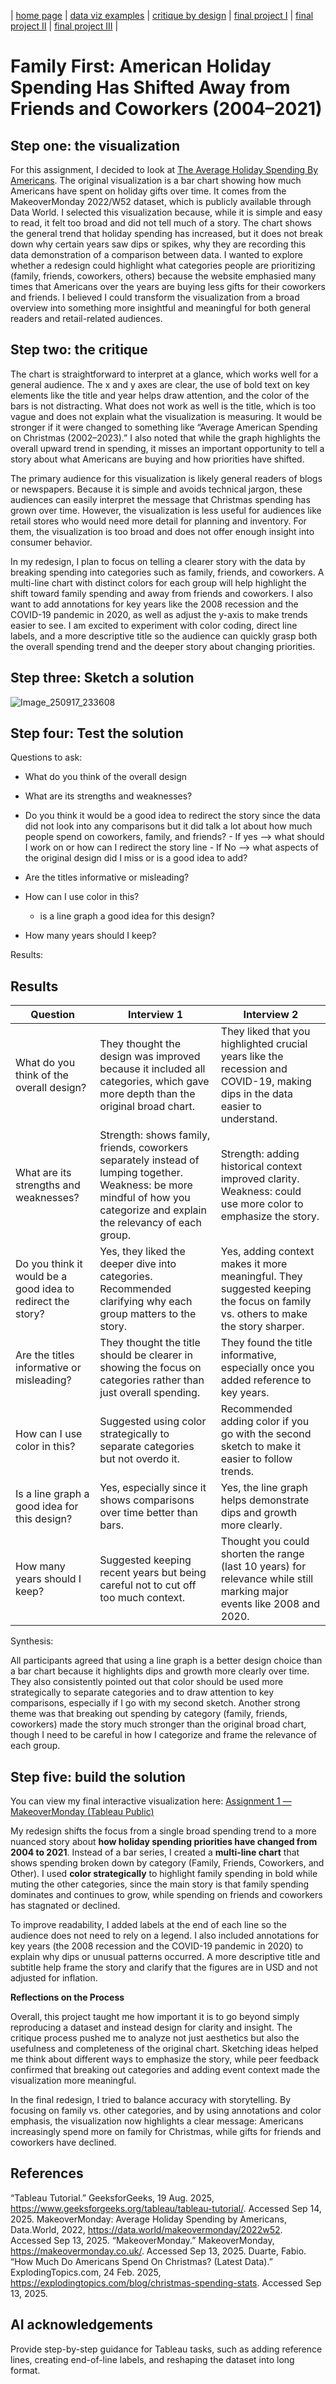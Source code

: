 | [home page](https://cmustudent.github.io/tswd-portfolio-templates/) | [data viz examples](dataviz-examples) | [critique by design](critique-by-design) | [final project I](final-project-part-one) | [final project II](final-project-part-two) | [final project III](final-project-part-three) |

# Family First: American Holiday Spending Has Shifted Away from Friends and Coworkers (2004–2021)

## Step one: the visualization

For this assignment, I decided to look at [The Average Holiday Spending By Americans](https://data.world/makeovermonday/2022w52). The original visualization is a bar chart showing how much Americans have spent on holiday gifts over time. It comes from the MakeoverMonday 2022/W52 dataset, which is publicly available through Data World.  I selected this visualization because, while it is simple and easy to read, it felt too broad and did not tell much of a story. The chart shows the general trend that holiday spending has increased, but it does not break down why certain years saw dips or spikes, why they are recording this data demonstration of a comparison between data. I wanted to explore whether a redesign could highlight what categories people are prioritizing (family, friends, coworkers, others) because the website emphasied many times that Americans over the years are buying less gifts for their coworkers and friends. I believed I could transform the visualization from a broad overview into something more insightful and meaningful for both general readers and retail-related audiences.

## Step two: the critique

The chart is straightforward to interpret at a glance, which works well for a general audience. The x and y axes are clear, the use of bold text on key elements like the title and year helps draw attention, and the color of the bars is not distracting. What does not work as well is the title, which is too vague and does not explain what the visualization is measuring. It would be stronger if it were changed to something like “Average American Spending on Christmas (2002–2023).” I also noted that while the graph highlights the overall upward trend in spending, it misses an important opportunity to tell a story about what Americans are buying and how priorities have shifted.

The primary audience for this visualization is likely general readers of blogs or newspapers. Because it is simple and avoids technical jargon, these audiences can easily interpret the message that Christmas spending has grown over time. However, the visualization is less useful for audiences like retail stores who would need more detail for planning and inventory. For them, the visualization is too broad and does not offer enough insight into consumer behavior.

In my redesign, I plan to focus on telling a clearer story with the data by breaking spending into categories such as family, friends, and coworkers. A multi-line chart with distinct colors for each group will help highlight the shift toward family spending and away from friends and coworkers. I also want to add annotations for key years like the 2008 recession and the COVID-19 pandemic in 2020, as well as adjust the y-axis to make trends easier to see. I am excited to experiment with color coding, direct line labels, and a more descriptive title so the audience can quickly grasp both the overall spending trend and the deeper story about changing priorities.

## Step three: Sketch a solution
![Image_250917_233608](https://github.com/user-attachments/assets/4fade7ce-2ce7-4b59-aab6-a5fb1b06a9eb)

## Step four: Test the solution
Questions to ask:
- What do you think of the overall design
  
- What are its strengths and weaknesses?
  
- Do you think it would be a good idea to redirect the story since the data did not look into any comparisons but it did talk a lot about how much people spend on coworkers, family, and friends?
	  - If yes --> what should I work on or how can I redirect the story line
	  - If No --> what aspects of the original design did I miss or is a good idea to add?
  
- Are the titles informative or misleading?
  
- How can I use color in this?
	- is a line graph a good idea for this design?
   
- How many years should I keep? 

Results: 
## Results

| Question | Interview 1 | Interview 2 |
|----------|-------------|-------------|
| What do you think of the overall design? | They thought the design was improved because it included all categories, which gave more depth than the original broad chart. | They liked that you highlighted crucial years like the recession and COVID-19, making dips in the data easier to understand. |
| What are its strengths and weaknesses? | Strength: shows family, friends, coworkers separately instead of lumping together. Weakness: be more mindful of how you categorize and explain the relevancy of each group. | Strength: adding historical context improved clarity. Weakness: could use more color to emphasize the story. |
| Do you think it would be a good idea to redirect the story? | Yes, they liked the deeper dive into categories. Recommended clarifying why each group matters to the story. | Yes, adding context makes it more meaningful. They suggested keeping the focus on family vs. others to make the story sharper. |
| Are the titles informative or misleading? | They thought the title should be clearer in showing the focus on categories rather than just overall spending. | They found the title informative, especially once you added reference to key years. |
| How can I use color in this? | Suggested using color strategically to separate categories but not overdo it. | Recommended adding color if you go with the second sketch to make it easier to follow trends. |
| Is a line graph a good idea for this design? | Yes, especially since it shows comparisons over time better than bars. | Yes, the line graph helps demonstrate dips and growth more clearly. |
| How many years should I keep? | Suggested keeping recent years but being careful not to cut off too much context. | Thought you could shorten the range (last 10 years) for relevance while still marking major events like 2008 and 2020. |


Synthesis: 

All participants agreed that using a line graph is a better design choice than a bar chart because it highlights dips and growth more clearly over time. They also consistently pointed out that color should be used more strategically to separate categories and to draw attention to key comparisons, especially if I go with my second sketch. Another strong theme was that breaking out spending by category (family, friends, coworkers) made the story much stronger than the original broad chart, though I need to be careful in how I categorize and frame the relevance of each group.

## Step five: build the solution

You can view my final interactive visualization here: [Assignment 1 — MakeoverMonday (Tableau Public)](https://public.tableau.com/app/profile/sabrina.rodriguez5248/viz/Assignment1-MakeupMonday/Sheet1?publish=yes)  

My redesign shifts the focus from a single broad spending trend to a more nuanced story about **how holiday spending priorities have changed from 2004 to 2021**. Instead of a bar series, I created a **multi-line chart** that shows spending broken down by category (Family, Friends, Coworkers, and Other). I used **color strategically** to highlight family spending in bold while muting the other categories, since the main story is that family spending dominates and continues to grow, while spending on friends and coworkers has stagnated or declined.  

To improve readability, I added labels at the end of each line so the audience does not need to rely on a legend. I also included annotations for key years (the 2008 recession and the COVID-19 pandemic in 2020) to explain why dips or unusual patterns occurred. A more descriptive title and subtitle help frame the story and clarify that the figures are in USD and not adjusted for inflation.  

**Reflections on the Process**  

Overall, this project taught me how important it is to go beyond simply reproducing a dataset and instead design for clarity and insight. The critique process pushed me to analyze not just aesthetics but also the usefulness and completeness of the original chart. Sketching ideas helped me think about different ways to emphasize the story, while peer feedback confirmed that breaking out categories and adding event context made the visualization more meaningful.  

In the final redesign, I tried to balance accuracy with storytelling. By focusing on family vs. other categories, and by using annotations and color emphasis, the visualization now highlights a clear message: Americans increasingly spend more on family for Christmas, while gifts for friends and coworkers have declined. 

## References
“Tableau Tutorial.” GeeksforGeeks, 19 Aug. 2025, https://www.geeksforgeeks.org/tableau/tableau-tutorial/. Accessed Sep 14, 2025.
MakeoverMonday: Average Holiday Spending by Americans, Data.World, 2022, https://data.world/makeovermonday/2022w52. Accessed Sep 13, 2025.
“MakeoverMonday.” MakeoverMonday, https://makeovermonday.co.uk/. Accessed Sep 13, 2025.
Duarte, Fabio. “How Much Do Americans Spend On Christmas? (Latest Data).” ExplodingTopics.com, 24 Feb. 2025, https://explodingtopics.com/blog/christmas-spending-stats. Accessed Sep 13, 2025.

## AI acknowledgements
Provide step-by-step guidance for Tableau tasks, such as adding reference lines, creating end-of-line labels, and reshaping the dataset into long format.  

